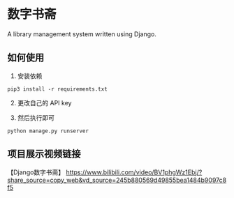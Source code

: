 # 数字书斋
A library management system written using Django.

## 如何使用

1. 安装依赖
```
pip3 install -r requirements.txt
```
2. 更改自己的 API key

3. 然后执行即可
```
python manage.py runserver
```

## 项目展示视频链接
【Django数字书斋】 https://www.bilibili.com/video/BV1phgWz1Ebj/?share_source=copy_web&vd_source=245b880569d49855bea1484b9097c8f5


